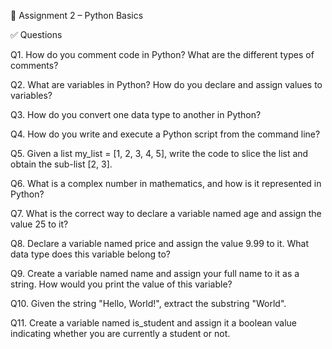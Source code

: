 📘 Assignment 2 – Python Basics

✅ Questions

Q1.
How do you comment code in Python? What are the different types of comments?

Q2.
What are variables in Python? How do you declare and assign values to variables?

Q3.
How do you convert one data type to another in Python?

Q4.
How do you write and execute a Python script from the command line?

Q5.
Given a list my_list = [1, 2, 3, 4, 5], write the code to slice the list and obtain the sub-list [2, 3].

Q6.
What is a complex number in mathematics, and how is it represented in Python?

Q7.
What is the correct way to declare a variable named age and assign the value 25 to it?

Q8.
Declare a variable named price and assign the value 9.99 to it. What data type does this variable belong to?

Q9.
Create a variable named name and assign your full name to it as a string. How would you print the value of this variable?

Q10.
Given the string "Hello, World!", extract the substring "World".

Q11.
Create a variable named is_student and assign it a boolean value indicating whether you are currently a student or not.

